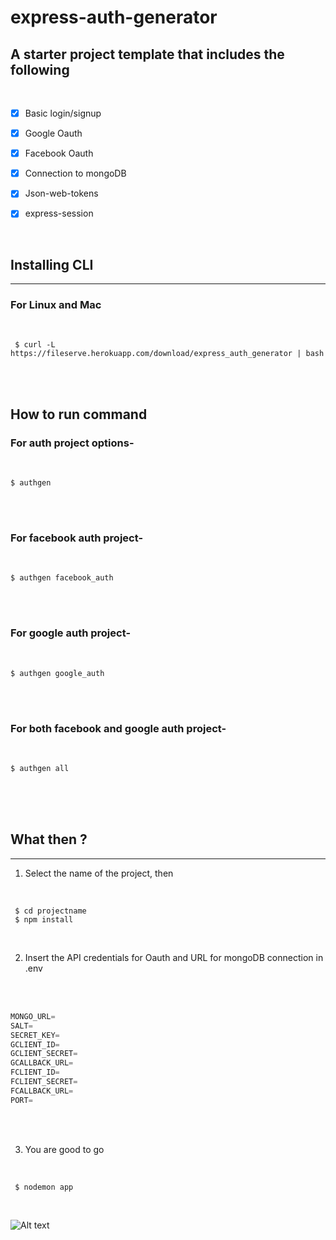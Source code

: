 # express-auth-generator

## A starter project template that includes the following
<br />

- [X] Basic login/signup
- [X] Google Oauth
- [X] Facebook Oauth
- [X] Connection to mongoDB
- [X] Json-web-tokens
- [X] express-session


<br />


## Installing CLI  
___

### For Linux and Mac

<br />

```
 $ curl -L https://fileserve.herokuapp.com/download/express_auth_generator | bash
```

<br />
<br />

## How to run command

### For auth project options-

<br />

```
$ authgen
```

<br />
<br />

### For facebook auth project-

<br />

```
$ authgen facebook_auth
```

<br />
<br />

### For google auth project-

<br />

```
$ authgen google_auth
```

<br />

<br />

### For both facebook and google auth project-

<br />

```
$ authgen all
```

<br />


<br />
<br />

## What then ?
___



1. Select the name of the project, then
<br />

```
 $ cd projectname
 $ npm install
```

<br />

2. Insert the API credentials for Oauth and URL for mongoDB connection in .env
<br />
<br />

```javascript
MONGO_URL=
SALT=
SECRET_KEY=
GCLIENT_ID=
GCLIENT_SECRET=
GCALLBACK_URL=
FCLIENT_ID=
FCLIENT_SECRET=
FCALLBACK_URL=
PORT=
```

<br />
<br />

3. You are good to go
<br />

```
 $ nodemon app
```

<br />

![Alt text](https://blog.christopherianmurphy.com/assets/images/posts/publishing-npm-packages/publishing-npm-packages.png)
